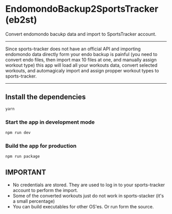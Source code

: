 # EndomondoBackup2SportsTracker (eb2st)

Convert endomondo bacukp data and import to SportsTracker account.

---
Since sports-tracker does not have an official API and importing endomondo data directly form your endo backup is painful (you need to convert endo files, then import max 10 files at one, and manually assign workout type) this app will load all your workouts data, convert selected workouts, and automagicaly import and assign propper workout types to sports-tracker.

---

## Install the dependencies
```bash
yarn
```

### Start the app in development mode
```bash
npm run dev
```

### Build the app for production
```bash
npm run package
```

## IMPORTANT

* No credentials are stored. They are used to log in to your sports-tracker account to perform the import.
* Some of the converted workouts just do not work in sports-stacker (it's a small percentage)
* You can build executables for other OS'es. Or run form the source.
